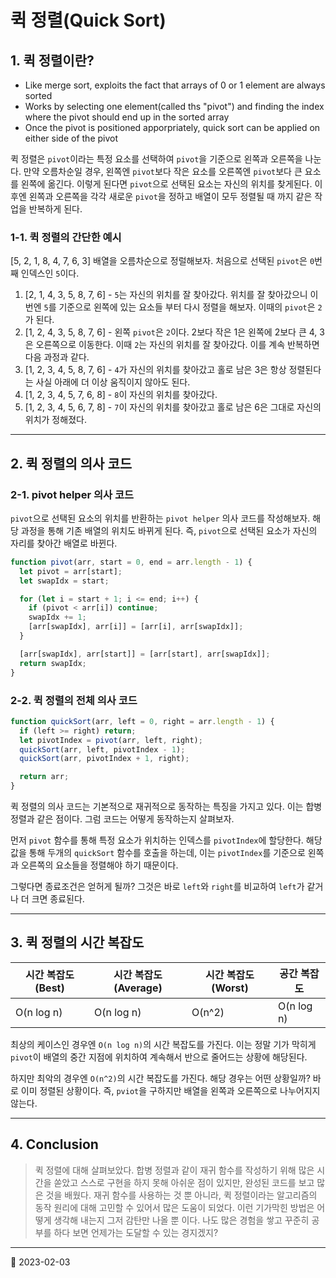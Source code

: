 # 퀵 정렬(Quick Sort)

## 1. 퀵 정렬이란?

- Like merge sort, exploits the fact that arrays of 0 or 1 element are always sorted
- Works by selecting one element(called ths "pivot") and finding the index where the pivot should end up in the sorted array
- Once the pivot is positioned apporpriately, quick sort can be applied on either side of the pivot

퀵 정렬은 `pivot`이라는 특정 요소를 선택하여 `pivot`을 기준으로 왼쪽과 오른쪽을 나눈다. 만약 오름차순일 경우, 왼쪽엔 `pivot`보다 작은 요소를 오른쪽엔 `pivot`보다 큰 요소를 왼쪽에 옮긴다. 이렇게 된다면 `pivot`으로 선택된 요소는 자신의 위치를 찾게된다. 이후엔 왼쪽과 오른쪽을 각각 새로운 `pivot`을 정하고 배열이 모두 정렬될 때 까지 같은 작업을 반복하게 된다.

### 1-1. 퀵 정렬의 간단한 예시

[5, 2, 1, 8, 4, 7, 6, 3] 배열을 오름차순으로 정럴해보자. 처음으로 선택된 `pivot`은 `0`번째 인덱스인 `5`이다.

1. [2, 1, 4, 3, 5, 8, 7, 6] - `5`는 자신의 위치를 잘 찾아갔다. 위치를 잘 찾아갔으니 이번엔 `5`를 기준으로 왼쪽에 있는 요소들 부터 다시 정렬을 해보자. 이때의 `pivot`은 `2`가 된다.
2. [1, 2, 4, 3, 5, 8, 7, 6] - 왼쪽 `pivot`은 `2`이다. 2보다 작은 1은 왼쪽에 2보다 큰 4, 3은 오른쪽으로 이동한다. 이때 `2`는 자신의 위치를 잘 찾아갔다. 이를 계속 반복하면 다음 과정과 같다.
3. [1, 2, 3, 4, 5, 8, 7, 6] - `4`가 자신의 위치를 찾아갔고 홀로 남은 3은 항상 정렬된다는 사실 아래에 더 이상 움직이지 않아도 된다.
4. [1, 2, 3, 4, 5, 7, 6, 8] - `8`이 자신의 위치를 찾아갔다.
5. [1, 2, 3, 4, 5, 6, 7, 8] - `7`이 자신의 위치를 찾아갔고 홀로 남은 6은 그대로 자신의 위치가 정해졌다.

---

## 2. 퀵 정렬의 의사 코드

### 2-1. pivot helper 의사 코드

`pivot`으로 선택된 요소의 위치를 반환하는 `pivot helper` 의사 코드를 작성해보자. 해당 과정을 통해 기존 배열의 위치도 바뀌게 된다. 즉, `pivot`으로 선택된 요소가 자신의 자리를 찾아간 배열로 바뀐다.

```javascript
function pivot(arr, start = 0, end = arr.length - 1) {
  let pivot = arr[start];
  let swapIdx = start;

  for (let i = start + 1; i <= end; i++) {
    if (pivot < arr[i]) continue;
    swapIdx += 1;
    [arr[swapIdx], arr[i]] = [arr[i], arr[swapIdx]];
  }

  [arr[swapIdx], arr[start]] = [arr[start], arr[swapIdx]];
  return swapIdx;
}
```

### 2-2. 퀵 정렬의 전체 의사 코드

```javascript
function quickSort(arr, left = 0, right = arr.length - 1) {
  if (left >= right) return;
  let pivotIndex = pivot(arr, left, right);
  quickSort(arr, left, pivotIndex - 1);
  quickSort(arr, pivotIndex + 1, right);

  return arr;
}
```

퀵 정렬의 의사 코드는 기본적으로 재귀적으로 동작하는 특징을 가지고 있다. 이는 합병 정렬과 같은 점이다. 그럼 코드는 어떻게 동작하는지 살펴보자.

먼저 `pivot` 함수를 통해 특정 요소가 위치하는 인덱스를 `pivotIndex`에 할당한다. 해당 값을 통해 두개의 `quickSort` 함수를 호출을 하는데, 이는 `pivotIndex`를 기준으로 왼쪽과 오른쪽의 요소들을 정렬해야 하기 때문이다.

그렇다면 종료조건은 얻허게 될까? 그것은 바로 `left`와 `right`를 비교하여 `left`가 같거나 더 크면 종료된다.

---

## 3. 퀵 정렬의 시간 복잡도

| 시간 복잡도(Best) | 시간 복잡도(Average) | 시간 복잡도(Worst) | 공간 복잡도 |
| ----------------- | -------------------- | ------------------ | ----------- |
| O(n log n)        | O(n log n)           | O(n^2)             | O(n log n)  |

최상의 케이스인 경우엔 `O(n log n)`의 시간 복잡도를 가진다. 이는 정말 기가 막히게 `pivot`이 배열의 중간 지점에 위치하여 계속해서 반으로 줄어드는 상황에 해당된다.

하지만 최악의 경우엔 `O(n^2)`의 시간 복잡도를 가진다. 해당 경우는 어떤 상황일까? 바로 이미 정렬된 상황이다. 즉, `pviot`을 구하지만 배열을 왼쪽과 오른쪽으로 나누어지지 않는다.

---

## 4. Conclusion

> 퀵 정렬에 대해 살펴보았다. 합병 정렬과 같이 재귀 함수를 작성하기 위해 많은 시간을 쏟았고 스스로 구현을 하지 못해 아쉬운 점이 있지만, 완성된 코드를 보고 많은 것을 배웠다. 재귀 함수를 사용하는 것 뿐 아니라, 퀵 정렬이라는 알고리즘의 동작 원리에 대해 고민할 수 있어서 많은 도움이 되었다. 이런 기가막힌 방법은 어떻게 생각해 내는지 그저 감탄만 나올 뿐 이다. 나도 많은 경험을 쌓고 꾸준히 공부를 하다 보면 언제가는 도달할 수 있는 경지겠지?

---

📅 2023-02-03
